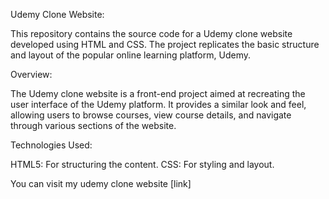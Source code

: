 Udemy Clone Website:

This repository contains the source code for a Udemy clone website developed using HTML and CSS. The project replicates the basic structure and layout of the popular online learning platform, Udemy.

Overview:

The Udemy clone website is a front-end project aimed at recreating the user interface of the Udemy platform. It provides a similar look and feel, allowing users to browse courses, view course details, and navigate through various sections of the website.

Technologies Used:

HTML5: For structuring the content.
CSS: For styling and layout.

You can visit my udemy clone website [link]
